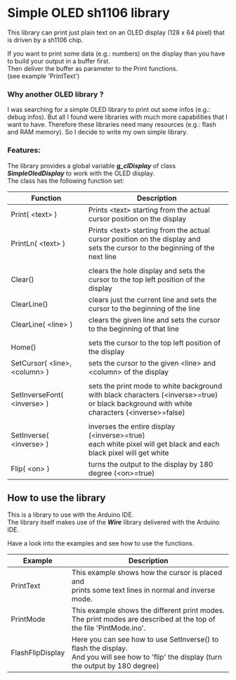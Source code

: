 # Simple OLED sh1106 library

This library can print just plain text on an OLED display (128 x 64 pixel) that is driven by a sh1106 chip.<br>

If you want to print some data (e.g.: numbers) on the display than you have to build your output in a buffer first.<br>
Then deliver the buffer as parameter to the Print functions.<br>
(see example 'PrintText')

### Why another OLED library ?

I was searching for a simple OLED library to print out some infos (e.g.: debug infos).
But all I found were libraries with much more capabilities that I want to have.
Therefore these libraries need many resources (e.g.: flash and RAM memory).
So I decide to write my own simple library.

### Features:

The library provides a global variable **_g_clDisplay_** of class **_SimpleOledDisplay_** to work with the OLED display.<br>
The class has the following function set:

| Function | Description |
| --- | --- |
| Print( \<text\> ) | Prints \<text\> starting from the actual cursor position on the display |
| PrintLn( \<text\> ) | Prints \<text\> starting from the actual cursor position on the display and<br>sets the cursor to the beginning of the next line |
| | |
| Clear() | clears the hole display and sets the cursor to the top left position of the display |
| ClearLine() | clears just the current line and sets the cursor to the beginning of the line |
| ClearLine( \<line\> ) | clears the given line and sets the cursor to the beginning of that line |
| | |
| Home() | sets the cursor to the top left position of the display |
| SetCursor( \<line\>, \<column\> ) | sets the cursor to the given \<line\> and \<column\> of the display |
| | |
| SetInverseFont( \<inverse\> ) | sets the print mode to white background with black characters (\<inverse\>=true)<br>or black background with white characters (\<inverse\>=false) |
| | |
| SetInverse( \<inverse\> ) | inverses the entire display (\<inverse\>=true)<br>each white pixel will get black and each black pixel will get white |
| Flip( \<on\> ) | turns the output to the display by 180 degree (\<on\>=true) |

## How to use the library

This is a library to use with the Arduino IDE.<br>
The library itself makes use of the **_Wire_** library delivered with the Arduino IDE.

Have a look into the examples and see how to use the functions.

| Example | Description |
| --- | --- |
| PrintText | This example shows how the cursor is placed and<br>prints some text lines in normal and inverse mode. |
| PrintMode | This example shows the different print modes.<br>The print modes are described at the top of the file 'PintMode.ino'. |
| FlashFlipDisplay | Here you can see how to use SetInverse() to flash the display.<br>And you will see how to 'flip' the display (turn the output by 180 degree) |
